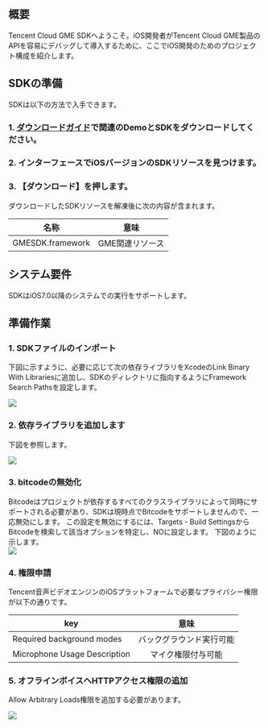 ## 概要

Tencent Cloud GME SDKへようこそ。iOS開発者がTencent Cloud GME製品のAPIを容易にデバッグして導入するために、ここでiOS開発のためのプロジェクト構成を紹介します。

## SDKの準備

SDKは以下の方法で入手できます。

### 1. [ダウンロードガイド](https://cloud.tencent.com/document/product/607/18521)で関連のDemoとSDKをダウンロードしてください。

### 2. インターフェースでiOSバージョンのSDKリソースを見つけます。

### 3. 【ダウンロード】を押します。

ダウンロードしたSDKリソースを解凍後に次の内容が含まれます。

|名称     | 意味   
| ------------- |:-------------:|
|GMESDK.framework			|GME関連リソース

## システム要件

SDKはiOS7.0以降のシステムでの実行をサポートします。

## 準備作業

### 1. SDKファイルのインポート

下図に示すように、必要に応じて次の依存ライブラリをXcodeのLink Binary With Librariesに追加し、SDKのディレクトリに指向するようにFramework Search Pathsを設定します。  

![](https://main.qcloudimg.com/raw/9dd8d458734bc6e475581049e6cf26b1.png)

### 2. 依存ライブラリを追加します

下図を参照します。  

![](https://main.qcloudimg.com/raw/b6156b8c7a596248c148607070e38f67.png)

### 3. bitcodeの無効化

Bitcodeはプロジェクトが依存するすべてのクラスライブラリによって同時にサポートされる必要があり、SDKは現時点でBitcodeをサポートしませんので、一応無効にします。
この設定を無効にするには、Targets - Build SettingsからBitcodeを検索して該当オプションを特定し、NOに設定します。
下図のように示します。  
![](https://main.qcloudimg.com/raw/82c628e8a7d9a4bebc842c8545d9563a.png)

### 4. 権限申請

Tencent音声ビデオエンジンのiOSプラットフォームで必要なプライバシー権限が以下の通りです。

|key     | 意味   
| ------------- |:-------------:|
|Required background modes    		 |バックグラウンド実行可能|
|Microphone Usage Description   	|マイク権限付与可能|

### 5. オフラインボイスへHTTPアクセス権限の追加
Allow Arbitrary Loads権限を追加する必要があります。

![](https://main.qcloudimg.com/raw/1aebf9111fd95e3e6b6fb4eb08193a26.png)

